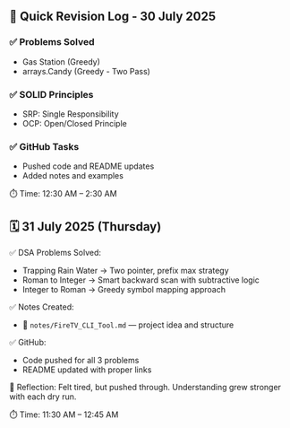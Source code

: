 ## 🔁 Quick Revision Log - 30 July 2025

### ✅ Problems Solved
- Gas Station (Greedy)
- arrays.Candy (Greedy - Two Pass)

### ✅ SOLID Principles
- SRP: Single Responsibility
- OCP: Open/Closed Principle

### ✅ GitHub Tasks
- Pushed code and README updates
- Added notes and examples

⏱️ Time: 12:30 AM – 2:30 AM


## 🗓️ 31 July 2025 (Thursday)

✅ DSA Problems Solved:
- Trapping Rain Water → Two pointer, prefix max strategy
- Roman to Integer → Smart backward scan with subtractive logic
- Integer to Roman → Greedy symbol mapping approach

✅ Notes Created:
- 📁 `notes/FireTV_CLI_Tool.md` — project idea and structure

✅ GitHub:
- Code pushed for all 3 problems
- README updated with proper links

🧠 Reflection:
Felt tired, but pushed through. Understanding grew stronger with each dry run.

⏱️ Time: 11:30 AM – 12:45 AM
